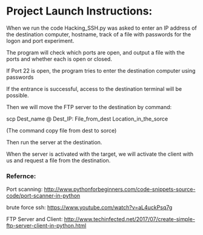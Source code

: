 # Project Launch Instructions:

When we run the code Hacking_SSH.py was asked to enter an IP address of the destination computer, hostname, track of a file with passwords for the logon and port experiment.

The program will check which ports are open, and output a file with the ports and whether each is open or closed.

If Port 22 is open, the program tries to enter the destination computer using passwords

If the entrance is successful, access to the destination terminal will be possible.

Then we will move the FTP server to the destination by command:

scp Dest_name @ Dest_IP: File_from_dest Location_in_the_sorce

(The command copy file from dest to sorce)

Then run the server at the destination.

When the server is activated with the target, we will activate the client with us and request a file from the destination.

### Refernce:

Port scanning: 
  http://www.pythonforbeginners.com/code-snippets-source-code/port-scanner-in-python
  
brute force ssh:
  https://www.youtube.com/watch?v=aL4uckPsq7g

FTP Server and Client:
  http://www.techinfected.net/2017/07/create-simple-ftp-server-client-in-python.html
